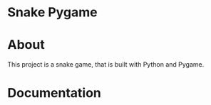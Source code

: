 # Snake Pygame

# About
This project is a snake game, that is built with Python and Pygame.

# Documentation
